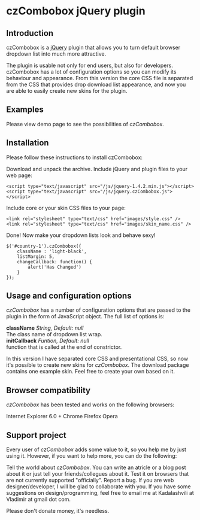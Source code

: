 czCombobox jQuery plugin
===

Introduction
---

czCombobox is a [jQuery](http://jquery.com) plugin that allows you to turn default browser dropdown list into much more attractive.
    
The plugin is usable not only for end users, but also for developers. czCombobox has a lot of configuration options so you can modify its behaviour and appearance. From this version the core CSS file is separated from the CSS that provides drop download list appearance, and now you are able to easily create new skins for the plugin.
    
Examples
---

Please view demo page to see the possibilities of *czCombobox*.
    
Installation
---

Please follow these instructions to install czCombobox:

Download and unpack the archive.
Include jQuery and plugin files to your web page:

	<script type="text/javascript" src="/js/jquery-1.4.2.min.js"></script>
	<script type="text/javascript" src="/js/jquery.czCombobox.js"></script>
	

Include core or your skin CSS files to your page:

	<link rel="stylesheet" type="text/css" href="images/style.css" />
	<link rel="stylesheet" type="text/css" href="images/skin_name.css" />
	
Done! Now make your dropdown lists look and behave sexy!
	
	$('#country-1').czCombobox({
        className : 'light-black',
        listMargin: 5,
        changeCallback: function() {
            alert('Has Changed')
        }
    });

         
Usage and configuration options
---

*czCombobox* has a number of configuration options that are passed to the plugin in the form of JavaScript object.
The full list of options is:   

**className** *String, Default: null*  
The class name of dropdown list wrap.  
**initCallback** *Funtion, Default: null*  
function that is called at the end of constrictor.  


In this version I have separated core CSS and presentational CSS, so now it's possible to create new skins for *czCombobox*. The download package contains one example skin. Feel free to create your own based on it.
    
Browser compatibility
---

*czCombobox* has been tested and works on the following browsers:

Internet Explorer 6.0 +
Chrome
Firefox
Opera

Support project
---

Every user of *czCombobox* adds some value to it, so you help me by just using it. However, if you want to help more, you can do the following:

Tell the world about *czCombobox*. You can write an atricle or a blog post about it or just tell your friends/collegues about it.
Test it on browsers that are not currently supported "officially".
Report a bug.
If you are web designer/developer, I will be glad to collaborate with you. If you have some suggestions on design/programming, feel free to email me at Kadalashvili at Vladimir at gmail dot com.

Please don't donate money, it's needless.
